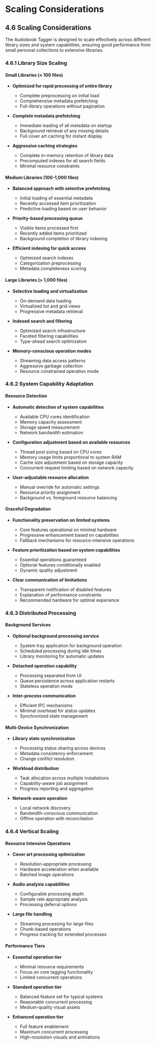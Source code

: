 # Scaling Considerations

## 4.6 Scaling Considerations

The Audiobook Tagger is designed to scale effectively across different library sizes and system capabilities, ensuring good performance from small personal collections to extensive libraries.

### 4.6.1 Library Size Scaling

#### Small Libraries (< 100 files)

- **Optimized for rapid processing of entire library**
  - Complete preprocessing on initial load
  - Comprehensive metadata prefetching
  - Full-library operations without pagination

- **Complete metadata prefetching**
  - Immediate loading of all metadata on startup
  - Background retrieval of any missing details
  - Full cover art caching for instant display

- **Aggressive caching strategies**
  - Complete in-memory retention of library data
  - Precomputed indexes for all search fields
  - Minimal resource constraints

#### Medium Libraries (100-1,000 files)

- **Balanced approach with selective prefetching**
  - Initial loading of essential metadata
  - Recently accessed item prioritization
  - Predictive loading based on user behavior

- **Priority-based processing queue**
  - Visible items processed first
  - Recently added items prioritized
  - Background completion of library indexing

- **Efficient indexing for quick access**
  - Optimized search indexes
  - Categorization preprocessing
  - Metadata completeness scoring

#### Large Libraries (> 1,000 files)

- **Selective loading and virtualization**
  - On-demand data loading
  - Virtualized list and grid views
  - Progressive metadata retrieval

- **Indexed search and filtering**
  - Optimized search infrastructure
  - Faceted filtering capabilities
  - Type-ahead search optimization

- **Memory-conscious operation modes**
  - Streaming data access patterns
  - Aggressive garbage collection
  - Resource constrained operation mode

### 4.6.2 System Capability Adaptation

#### Resource Detection

- **Automatic detection of system capabilities**
  - Available CPU cores identification
  - Memory capacity assessment
  - Storage speed measurement
  - Network bandwidth estimation

- **Configuration adjustment based on available resources**
  - Thread pool sizing based on CPU cores
  - Memory usage limits proportional to system RAM
  - Cache size adjustment based on storage capacity
  - Concurrent request limiting based on network capacity

- **User-adjustable resource allocation**
  - Manual override for automatic settings
  - Resource priority assignment
  - Background vs. foreground resource balancing

#### Graceful Degradation

- **Functionality preservation on limited systems**
  - Core features operational on minimal hardware
  - Progressive enhancement based on capabilities
  - Fallback mechanisms for resource-intensive operations

- **Feature prioritization based on system capabilities**
  - Essential operations guaranteed
  - Optional features conditionally enabled
  - Dynamic quality adjustment

- **Clear communication of limitations**
  - Transparent notification of disabled features
  - Explanation of performance constraints
  - Recommended hardware for optimal experience

### 4.6.3 Distributed Processing

#### Background Services

- **Optional background processing service**
  - System tray application for background operation
  - Scheduled processing during idle times
  - Library monitoring for automatic updates

- **Detached operation capability**
  - Processing separated from UI
  - Queue persistence across application restarts
  - Stateless operation mode

- **Inter-process communication**
  - Efficient IPC mechanisms
  - Minimal overhead for status updates
  - Synchronized state management

#### Multi-Device Synchronization

- **Library state synchronization**
  - Processing status sharing across devices
  - Metadata consistency enforcement
  - Change conflict resolution

- **Workload distribution**
  - Task allocation across multiple installations
  - Capability-aware job assignment
  - Progress reporting and aggregation

- **Network-aware operation**
  - Local network discovery
  - Bandwidth-conscious communication
  - Offline operation with reconciliation

### 4.6.4 Vertical Scaling

#### Resource Intensive Operations

- **Cover art processing optimization**
  - Resolution-appropriate processing
  - Hardware acceleration when available
  - Batched image operations

- **Audio analysis capabilities**
  - Configurable processing depth
  - Sample rate appropriate analysis
  - Processing deferral options

- **Large file handling**
  - Streaming processing for large files
  - Chunk-based operations
  - Progress tracking for extended processes

#### Performance Tiers

- **Essential operation tier**
  - Minimal resource requirements
  - Focus on core tagging functionality
  - Limited concurrent operations

- **Standard operation tier**
  - Balanced feature set for typical systems
  - Reasonable concurrent processing
  - Medium-quality visual assets

- **Enhanced operation tier**
  - Full feature enablement
  - Maximum concurrent processing
  - High-resolution visuals and animations